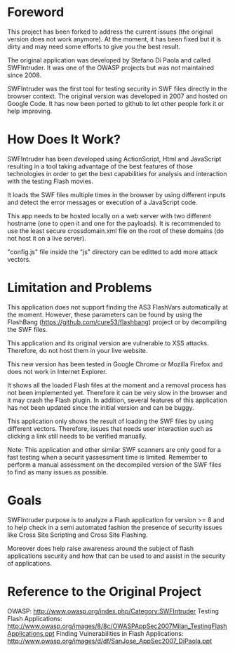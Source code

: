 
Foreword
========

This project has been forked to address the current issues (the original version does not work anymore). At the moment, it has been fixed but it is dirty and may need some efforts to give you the best result.

The original application was developed by Stefano Di Paola and called SWFIntruder. It was one of the OWASP projects but was not maintained since 2008.

SWFIntruder was the first tool for testing security in SWF files directly in the browser context.
The original version was developed in 2007 and hosted on Google Code. It has now been ported to github to let other people fork it or help improving.

How Does It Work?
=================

SWFIntruder has been developed using ActionScript, Html and JavaScript resulting in a tool taking advantage of the best features of those technologies in order to get the best capabilities for analysis and interaction with the testing Flash movies.

It loads the SWF files multiple times in the browser by using different inputs and detect the error messages or execution of a JavaScript code.

This app needs to be hosted locally on a web server with two different hostname (one to open it and one for the payloads). It is recommended to use the least secure crossdomain.xml file on the root of these domains (do not host it on a live server).

"config.js" file inside the "js" directory can be editted to add more attack vectors.

Limitation and Problems
=======================

This application does not support finding the AS3 FlashVars automatically at the moment. However, these parameters can be found by using the FlashBang (https://github.com/cure53/flashbang) project or by decompiling the SWF files.

This application and its original version are vulnerable to XSS attacks. Therefore, do not host them in your live website. 

This new version has been tested in Google Chrome or Mozilla Firefox and does not work in Internet Explorer.

It shows all the loaded Flash files at the moment and a removal process has not been implemented yet. Therefore it can be very slow in the browser and it may crash the Flash plugin. In addition, several features of this application has not been updated since the initial version and can be buggy.

This application only shows the result of loading the SWF files by using different vectors. Therefore, issues that needs user interaction such as clicking a link still needs to be verified manually.

Note: This application and other similar SWF scanners are only good for a fast testing when a securit yassessment time is limited. Remember to perform a manual assessment on the decompiled version of the SWF files to find as many issues as possible. 

Goals
=====

SWFIntruder purpose is to analyze a Flash application for version >= 8 and to help check in a semi automated fashion the presence of security issues like Cross Site Scripting and Cross Site Flashing.

Moreover does help raise awareness around the subject of flash applications security and how that can be used to and assist in the security of applications.
 

Reference to the Original Project
=================================
OWASP: http://www.owasp.org/index.php/Category:SWFIntruder
Testing Flash Applications: http://www.owasp.org/images/8/8c/OWASPAppSec2007Milan_TestingFlashApplications.ppt
Finding Vulnerabilities in Flash Applications: http://www.owasp.org/images/d/df/SanJose_AppSec2007_DiPaola.ppt
